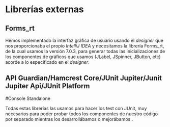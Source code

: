 # Librerías externas

## Forms_rt

Hemos implementado la interfaz gráfica de usuario usando el *designer* que nos
proporcionaba el propio *IntelliJ IDEA* y necesitamos la librería Forms_rt, de
la cual usamos la versión 7.0.3, para generar todas las inicializaciones de los
componentes de gráficos que usamos (JLabel, JSpinner, JButton, etc) acorde a lo
especificado en el *designer*.

## API Guardian/Hamcrest Core/JUnit Jupiter/Junit Jupiter Api/JUnit Platform
#Console Standalone

Todas estas librerías las usamos para hacer los test con JUnit, muy necesarios
para poder probar todos los componentes de nuestro código por separado mientras
los desarrollábamos o mejorábamos .
